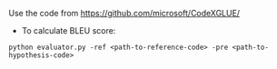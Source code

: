 Use the code from https://github.com/microsoft/CodeXGLUE/

- To calculate BLEU score:
```
python evaluator.py -ref <path-to-reference-code> -pre <path-to-hypothesis-code>
```